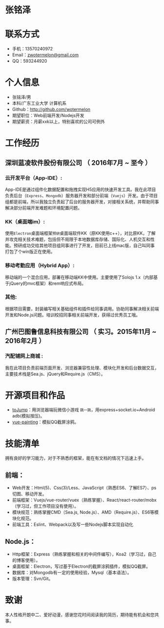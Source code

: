 
# 张铭泽

# 联系方式

- 手机：13570240972
- Email：zwotermelon@gmail.com
- QQ：593244920

# 个人信息

 - 张铭泽/男
 - 本科/广东工业大学 计算机系
 - Github：http://github.com/wotermelon
 - 期望职位：Web前端开发/Nodejs开发
 - 期望薪资：月薪xxk以上，特别喜欢的公司可例外


# 工作经历

## 深圳蓝凌软件股份有限公司 （ 2016年7月 ~ 至今 ）

### 云开发平台（App-IDE）:
App-IDE是通过组件化数据配置和拖拽实现H5应用的快速开发工具。我在此项目负责后台（`Express`、`Mongodb`）服务器开发和部分前端（`Vuejs`）开发。由于项目组都是前端，所以我独立负责起了后台的服务器开发，对接相关系统，并帮助同事解决部分前端开发难题和环境配置问题。

### KK（桌面端im）:
使用`Electron`桌面端框架`预研`桌面端软件KK（原KK使用c++），对比原KK，了解并攻克相关技术难题，包括但不局限于本地数据库存储、国际化、人机交互和性能。预研成功交给其他项目组同事进行了开发，目前已上线mac版，自己叫同事打包了个win版正在使用。

### 移动考勤应用（Hybrid App）:
移动端的一个混合应用，部署在移动端KK中使用。主要使用了Solojs 1.x（内部基于jQuery的mvc框架）和rem响应式布局。

### 其他:
根据项目需要，封装编写相关基础组件和插件给同事调用。协助同事解决相关前端开发和Node.js问题。培训校招同事相关前端开发，获得过优秀员工哦。


## 广州巴图鲁信息科技有限公司 （ 实习。2015年11月 ~ 2016年2月 ）

### 汽配铺网上商城 :
我在此项目负责前端页面开发、浏览器兼容性处理、模块化开发和后台数据交互，主要技术栈是Sea.js、jQuery和Require.js（CMS）。


# 开源项目和作品

  - [toJump](https://github.com/wotermelon/toJump)：用浏览器端玩微信小游戏 `跳一跳`，用express+socket.io+Android adb(模拟按压)。
  - [vue-painting](https://github.com/wotermelon/vue-painting)：模拟QQ截屏涂鸦。


# 技能清单

拥有良好的学习能力，对于不熟悉的框架，能在有文档的情况下迅速上手。

## 前端：
- Web开发：Html(5)、Css(3)/Less、JavaScript（熟悉ES6、了解ES7）、ps切图、移动开发。
- 前端框架：Vuejs/vue-router/vuex（熟练掌握）、React/react-router/mobx（学习过，但工作项目没有使用）。
- 模块规范：熟练掌握CMD（Sea.js, Node.js）、AMD（Require.js）、ES6等模块化规范。
- 前端工具：Eslint、Webpack以及写一些Nodejs脚本实现自动化
## Node.js：
- Http框架：Express（熟练掌握和相关的中间件编写），Koa2（学习过，自己的博客使用）。
- 桌面框架：Electron，写过基于Electron的截屏涂鸦插件，模拟QQ截屏。
- 数据库：对Mongodb有一定的使用经验，Mysql（基本语法）。
- 版本管理：Svn/Git。

# 致谢
本人性格开朗中二、爱好动漫，感谢您花时间阅读我的简历，期待能有机会和您共事。
​    
​    